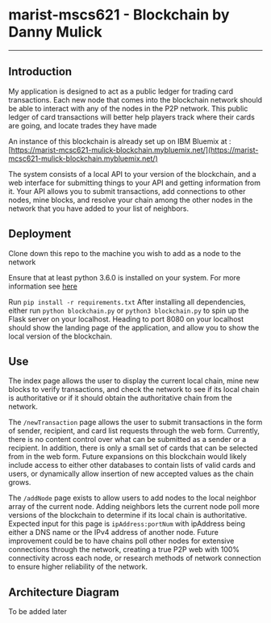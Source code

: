 # marist-mscs621 - Blockchain by Danny Mulick
---
## Introduction
  My application is designed to act as a public ledger for trading card transactions. Each new node that comes into the blockchain network should be able to interact with any of the nodes in the P2P network. This public ledger of card transactions will better help players track where their cards are going, and locate trades they have made 
  
  An instance of this blockchain is already set up on IBM Bluemix at : [https://marist-mcsc621-mulick-blockchain.mybluemix.net/](https://marist-mcsc621-mulick-blockchain.mybluemix.net/)
  
  The system consists of a local API to your version of the blockchain, and a web interface for submitting things to your API and getting information from it. Your API allows you to submit transactions, add connections to other nodes, mine blocks, and resolve your chain among the other nodes in the network that you have added to your list of neighbors.
  
## Deployment
Clone down this repo to the machine you wish to add as a node to the network

Ensure that at least python 3.6.0 is installed on your system. For more information see [here](https://www.python.org/downloads/)

Run ```pip install -r requirements.txt```
After installing all dependencies, either run ```python blockchain.py``` or ```python3 blockchain.py``` to spin up the Flask server on your localhost. Heading to port 8080 on your localhost should show the landing page of the application, and allow you to show the local version of the blockchain.

## Use
The index page allows the user to display the current local chain, mine new blocks to verify transactions, and check the network to see if its local chain is authoritative or if it should obtain the authoritative chain from the network.

The ```/newTransaction``` page allows the user to submit transactions in the form of sender, recipient, and card list requests through the web form. Currently, there is no content control over what can be submitted as a sender or a recipient. In addition, there is only a small set of cards that can be selected from in the web form.
Future expansions on this blockchain would likely include access to either other databases to contain lists of valid cards and users, or dynamically allow insertion of new accepted values as the chain grows.

The ```/addNode``` page exists to allow users to add nodes to the local neighbor array of the current node. Adding neighbors lets the current node poll more versions of the blockchain to determine if its local chain is authoritative. Expected input for this page is ```ipAddress:portNum``` with ipAddress being either a DNS name or the IPv4 address of another node.
Future improvement could be to have chains poll other nodes for extensive connections through the network, creating a true P2P web with 100% connectivity across each node, or research methods of network connection to ensure higher reliability of the network.

## Architecture Diagram
To be added later
